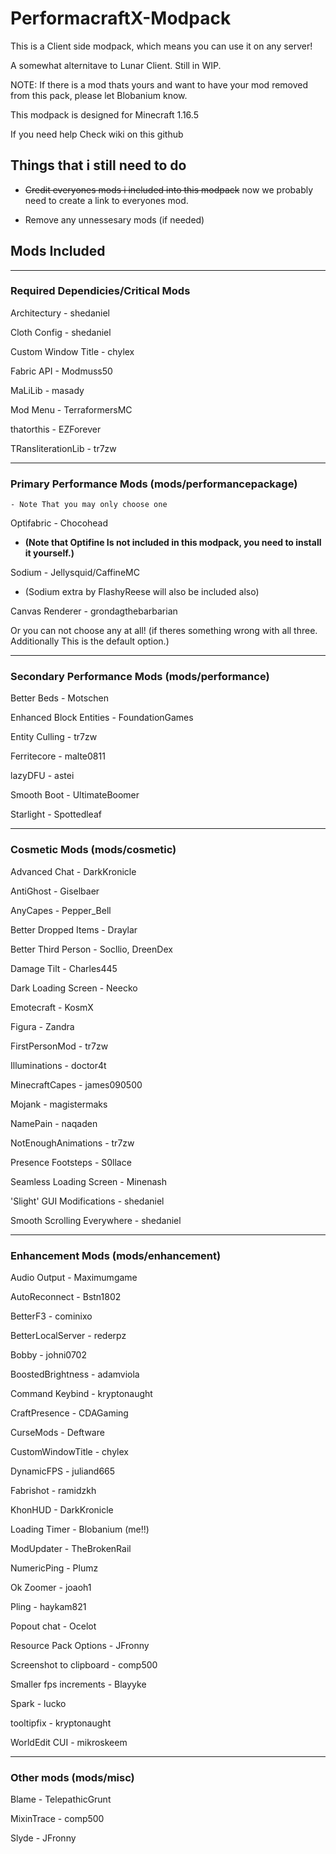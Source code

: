 # PerformacraftX-Modpack

This is a Client side modpack, which means you can use it on any server!

A somewhat alternitave to Lunar Client. Still in WIP.

NOTE: If there is a mod thats yours and want to have your mod removed from this pack, please let Blobanium know.

This modpack is designed for Minecraft 1.16.5

If you need help Check wiki on this github

## Things that i still need to do

* ~~Credit everyones mods i included into this modpack~~ now we probably need to create a link to everyones mod.

* Remove any unnessesary mods (if needed)

## Mods Included

***
### Required Dependicies/Critical Mods

Architectury - shedaniel

Cloth Config - shedaniel

Custom Window Title - chylex

Fabric API - Modmuss50

MaLiLib - masady

Mod Menu - TerraformersMC

thatorthis - EZForever

TRansliterationLib - tr7zw

***
### Primary Performance Mods (mods/performancepackage)

    - Note That you may only choose one


Optifabric - Chocohead
* **(Note that Optifine Is not included in this modpack, you need to install it yourself.)**

Sodium - Jellysquid/CaffineMC
* (Sodium extra by FlashyReese will also be included also)

Canvas Renderer - grondagthebarbarian

Or you can not choose any at all! (if theres something wrong with all three. Additionally This is the default option.)

***

### Secondary Performance Mods (mods/performance)

Better Beds - Motschen

Enhanced Block Entities - FoundationGames

Entity Culling - tr7zw

Ferritecore - malte0811

lazyDFU - astei

Smooth Boot - UltimateBoomer

Starlight - Spottedleaf

***

### Cosmetic Mods (mods/cosmetic)

Advanced Chat - DarkKronicle

AntiGhost - Giselbaer

AnyCapes - Pepper_Bell

Better Dropped Items - Draylar

Better Third Person - Socllio, DreenDex

Damage Tilt - Charles445

Dark Loading Screen - Neecko

Emotecraft - KosmX

Figura - Zandra

FirstPersonMod - tr7zw

Illuminations - doctor4t

MinecraftCapes - james090500

Mojank - magistermaks

NamePain - naqaden

NotEnoughAnimations - tr7zw

Presence Footsteps - S0llace

Seamless Loading Screen - Minenash

'Slight' GUI Modifications - shedaniel

Smooth Scrolling Everywhere - shedaniel

***

### Enhancement Mods (mods/enhancement)

Audio Output - Maximumgame

AutoReconnect - Bstn1802

BetterF3 - cominixo

BetterLocalServer - rederpz

Bobby - johni0702

BoostedBrightness - adamviola

Command Keybind - kryptonaught

CraftPresence - CDAGaming

CurseMods - Deftware

CustomWindowTitle - chylex

DynamicFPS - juliand665

Fabrishot - ramidzkh

KhonHUD - DarkKronicle

Loading Timer - Blobanium (me!!)

ModUpdater - TheBrokenRail

NumericPing - Plumz

Ok Zoomer - joaoh1

Pling - haykam821

Popout chat - Ocelot

Resource Pack Options - JFronny

Screenshot to clipboard - comp500

Smaller fps increments - Blayyke

Spark - lucko

tooltipfix - kryptonaught

WorldEdit CUI - mikroskeem

***

### Other mods (mods/misc)

Blame - TelepathicGrunt

MixinTrace - comp500

Slyde - JFronny